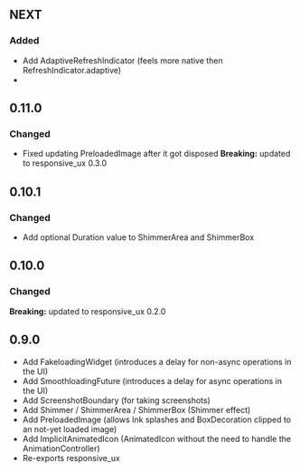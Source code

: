 
## NEXT

### Added ###

* Add AdaptiveRefreshIndicator (feels more native then RefreshIndicator.adaptive)
* 
## 0.11.0

### Changed ###

* Fixed updating PreloadedImage after it got disposed
**Breaking:** updated to responsive_ux 0.3.0

## 0.10.1

### Changed ###

* Add optional Duration value to ShimmerArea and ShimmerBox


## 0.10.0

### Changed ###

**Breaking:** updated to responsive_ux 0.2.0

## 0.9.0

* Add FakeloadingWidget (introduces a delay for non-async operations in the UI)
* Add SmoothloadingFuture (introduces a delay for async operations in the UI)
* Add ScreenshotBoundary (for taking screenshots)
* Add Shimmer / ShimmerArea / ShimmerBox (Shimmer effect)
* Add PreloadedImage (allows Ink splashes and BoxDecoration clipped to an not-yet loaded image)
* Add ImplicitAnimatedIcon (AnimatedIcon without the need to handle the AnimationController)
* Re-exports responsive_ux

